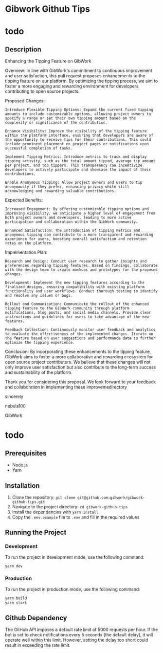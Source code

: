 # Gibwork Github Tips

# todo

## Description
Enhancing the Tipping Feature on GibWork

Overview:
In line with GibWork's commitment to continuous improvement and user satisfaction, this pull request proposes enhancements to the tipping feature on our platform. By optimizing the tipping process, we aim to foster a more engaging and rewarding environment for developers contributing to open source projects.

Proposed Changes:

    Introduce Flexible Tipping Options: Expand the current fixed tipping amounts to include customizable options, allowing project owners to specify a range or set their own tipping amount based on the complexity or significance of the contribution.

    Enhance Visibility: Improve the visibility of the tipping feature within the platform interface, ensuring that developers are aware of the opportunity to receive tips for their contributions. This could include prominent placement on project pages or notifications upon successful completion of tasks.

    Implement Tipping Metrics: Introduce metrics to track and display tipping activity, such as the total amount tipped, average tip amount per project, and top tippers. This transparency can incentivize developers to actively participate and showcase the impact of their contributions.

    Enable Anonymous Tipping: Allow project owners and users to tip anonymously if they prefer, enhancing privacy while still acknowledging and rewarding valuable contributions.

Expected Benefits:

    Increased Engagement: By offering customizable tipping options and improving visibility, we anticipate a higher level of engagement from both project owners and developers, leading to more active participation and collaboration within the GibWork community.

    Enhanced Satisfaction: The introduction of tipping metrics and anonymous tipping can contribute to a more transparent and rewarding experience for users, boosting overall satisfaction and retention rates on the platform.

Implementation Plan:

    Research and Design: Conduct user research to gather insights and preferences regarding tipping features. Based on findings, collaborate with the design team to create mockups and prototypes for the proposed changes.

    Development: Implement the new tipping features according to the finalized designs, ensuring compatibility with existing platform functionality and user workflows. Conduct thorough testing to identify and resolve any issues or bugs.

    Rollout and Communication: Communicate the rollout of the enhanced tipping feature to the GibWork community through platform notifications, blog posts, and social media channels. Provide clear instructions and guidelines for users to take advantage of the new features.

    Feedback Collection: Continuously monitor user feedback and analytics to evaluate the effectiveness of the implemented changes. Iterate on the feature based on user suggestions and performance data to further optimize the tipping experience.

Conclusion:
By incorporating these enhancements to the tipping feature, GibWork aims to foster a more collaborative and rewarding ecosystem for open source project contributors. We believe that these changes will not only improve user satisfaction but also contribute to the long-term success and sustainability of the platform.

Thank you for considering this proposal. We look forward to your feedback and collaboration in implementing these improvemedirectory

sincerely 

nebula100

GibWork

# todo

## Prerequisites

- Node.js
- Yarn

## Installation

1. Clone the repository: `git clone git@github.com:gibwork/gibwork-github-tips.git`
2. Navigate to the project directory: `cd gibwork-github-tips`
3. Install the dependencies with `yarn install`
4. Copy the `.env.example` file to `.env` and fill in the required values

## Running the Project

### Development

To run the project in development mode, use the following command:

```bash
yarn dev
```

### Production

To run the project in production mode, use the following command:

```bash
yarn build
yarn start
```


## Github Dependency

The GitHub API imposes a default rate limit of 5000 requests per hour. If the bot 
is set to check notifications every 5 seconds (the default delay), it will operate 
well within this limit. However, setting the delay too short could result in 
exceeding the rate limit.
